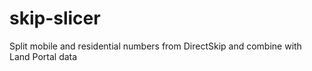 # skip-slicer
Split mobile and residential numbers from DirectSkip and combine with Land Portal data
